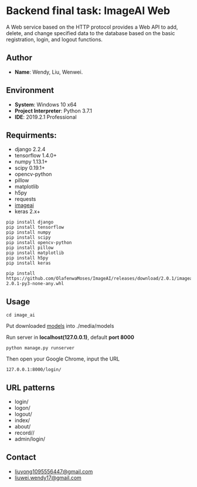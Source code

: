 # Backend final task: ImageAI Web
A Web service based on the HTTP protocol provides a Web API to add, delete, and change specified data to the database based on the basic registration, login, and logout functions.
## Author

* **Name**: Wendy, Liu, Wenwei.


## Environment

* **System**: Windows 10 x64
* **Project Interpreter**: Python 3.7.1
* **IDE**: 2019.2.1 Professional

## Requirments: 

* django 2.2.4
* tensorflow 1.4.0+
* numpy 1.13.1+
* scipy 0.19.1+
* opencv-python
* pillow
* matplotlib
* h5py
* requests
* [imageai](https://imageai-cn.readthedocs.io/zh_CN/latest/ImageAI.html)
* keras 2.x+

```
pip install django
pip install tensorflow
pip install numpy
pip install scipy
pip install opencv-python
pip install pillow
pip install matplotlib
pip install h5py
pip install keras
```
```
pip install https://github.com/OlafenwaMoses/ImageAI/releases/download/2.0.1/imageai-2.0.1-py3-none-any.whl
```
## Usage


```
cd image_ai
```

Put downloaded [models](https://cloud.tsinghua.edu.cn/d/b084af7c66fa4fdd9db1/) into ./media/models

Run server in **localhost(127.0.0.1)**, default **port 8000**

```
python manage.py runserver
```
Then open your Google Chrome, input the URL
```
127.0.0.1:8000/login/
```
## URL patterns

* login/
* logon/
* logout/
* index/
* about/
* record/<username>/
* admin/login/

## Contact

* [liuyong1095556447@gmail.com](mailto:liuyong1095556447@gmail.com)
* [liuwei.wendy17@gmail.com](mailto:liuwei.wendy17@gmail.com)
